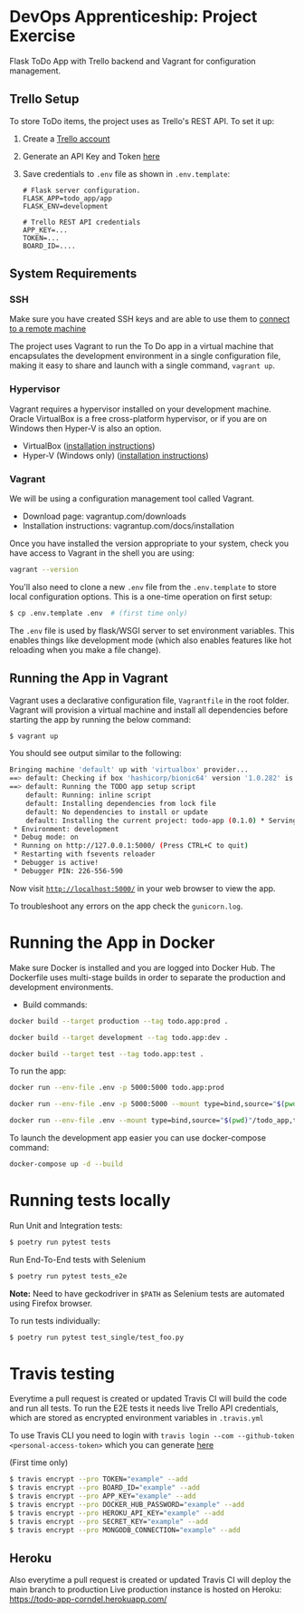 # DevOps Apprenticeship: Project Exercise
Flask ToDo App with Trello backend and Vagrant for configuration management.

## Trello Setup
To store ToDo items, the project uses as Trello's REST API. To set it up:

1. Create a [Trello account](https://trello.com/signup)

2. Generate an API Key and Token [here](https://trello.com/app-key)

3. Save credentials to `.env` file as shown in `.env.template`:
    ```
    # Flask server configuration.
    FLASK_APP=todo_app/app
    FLASK_ENV=development

    # Trello REST API credentials
    APP_KEY=...
    TOKEN=...
    BOARD_ID=....
    ```

## System Requirements

### SSH
Make sure you have created SSH keys and are able to use them to [connect to a remote machine](https://docs.github.com/en/github/authenticating-to-github/connecting-to-github-with-ssh)

The project uses Vagrant to run the To Do app in a virtual machine that encapsulates the development environment in a single configuration file, making it easy to share and launch with a single command, `vagrant up`.

### Hypervisor
Vagrant requires a hypervisor installed on your development machine. Oracle VirtualBox is a free cross-platform hypervisor, or if you are on Windows then Hyper-V is also an option.

- VirtualBox ([installation instructions](https://www.virtualbox.org/manual/ch02.html))
- Hyper-V (Windows only) ([installation instructions](https://docs.microsoft.com/en-us/virtualization/hyper-v-on-windows/quick-start/enable-hyper-v))

### Vagrant
We will be using a configuration management tool called Vagrant.

- Download page: vagrantup.com/downloads
- Installation instructions: vagrantup.com/docs/installation

Once you have installed the version appropriate to your system, check you have access to Vagrant in the shell you are using:

``` bash
vagrant --version
```

You'll also need to clone a new `.env` file from the `.env.template` to store local configuration options. This is a one-time operation on first setup:

```bash
$ cp .env.template .env  # (first time only)
```

The `.env` file is used by flask/WSGI server to set environment variables. This enables things like development mode (which also enables features like hot reloading when you make a file change).

## Running the App in Vagrant

Vagrant uses a declarative configuration file, `Vagrantfile` in the root folder. Vagrant will provision a virtual machine and install all dependencies before starting the app by running the below command:
```bash
$ vagrant up 
```

You should see output similar to the following:
```bash
Bringing machine 'default' up with 'virtualbox' provider...
==> default: Checking if box 'hashicorp/bionic64' version '1.0.282' is up to date...
==> default: Running the TODO app setup script
    default: Running: inline script
    default: Installing dependencies from lock file
    default: No dependencies to install or update
    default: Installing the current project: todo-app (0.1.0) * Serving Flask app "app" (lazy loading)
 * Environment: development
 * Debug mode: on
 * Running on http://127.0.0.1:5000/ (Press CTRL+C to quit)
 * Restarting with fsevents reloader
 * Debugger is active!
 * Debugger PIN: 226-556-590
```
Now visit [`http://localhost:5000/`](http://localhost:5000/) in your web browser to view the app.

To troubleshoot any errors on the app check the `gunicorn.log`.

# Running the App in Docker
Make sure Docker is installed and you are logged into Docker Hub. The Dockerfile uses multi-stage builds in order to separate the production and development environments.

- Build commands:
``` bash
docker build --target production --tag todo.app:prod .
```
``` bash
docker build --target development --tag todo.app:dev .
```
``` bash
docker build --target test --tag todo.app:test .
```

To run the app:
``` bash
docker run --env-file .env -p 5000:5000 todo.app:prod
```
``` bash
docker run --env-file .env -p 5000:5000 --mount type=bind,source="$(pwd)"/todo_app,target=/srv/todo_app todo.app:dev
```
``` bash
docker run --env-file .env --mount type=bind,source="$(pwd)"/todo_app,target=/srv/todo_app todo.app:test
```

To launch the development app easier you can use docker-compose command:
``` bash
docker-compose up -d --build 
```

# Running tests locally

Run Unit and Integration tests:
```bash
$ poetry run pytest tests
```

Run End-To-End tests with Selenium 
```bash
$ poetry run pytest tests_e2e
```
**Note:** Need to have geckodriver in `$PATH` as Selenium tests are automated using Firefox browser.

To run tests individually:
```bash
$ poetry run pytest test_single/test_foo.py
```

# Travis testing
Everytime a pull request is created or updated Travis CI will build the code and run all tests.
To run the E2E tests it needs live Trello API credentials, which are stored as encrypted environment variables in `.travis.yml`

To use Travis CLI you need to login with `travis login --com --github-token <personal-access-token>` which you can generate [here](https://github.com/settings/tokens)

(First time only)
```bash
$ travis encrypt --pro TOKEN="example" --add
$ travis encrypt --pro BOARD_ID="example" --add
$ travis encrypt --pro APP_KEY="example" --add
$ travis encrypt --pro DOCKER_HUB_PASSWORD="example" --add
$ travis encrypt --pro HEROKU_API_KEY="example" --add
$ travis encrypt --pro SECRET_KEY="example" --add
$ travis encrypt --pro MONGODB_CONNECTION="example" --add
```

## Heroku

Also everytime a pull request is created or updated Travis CI will deploy the main branch to production
Live production instance is hosted on Heroku: https://todo-app-corndel.herokuapp.com/
